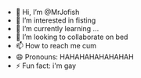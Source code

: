 - 👋 Hi, I’m @MrJofish
- 👀 I’m interested in fisting
- 🌱 I’m currently learning ...
- 💞️ I’m looking to collaborate on bed
- 📫 How to reach me cum
- 😄 Pronouns: HAHAHAHAHAHAHAH
- ⚡ Fun fact: i'm gay

<!---
MrJofish/MrJofish is a ✨ special ✨ repository because its `README.md` (this file) appears on your GitHub profile.
You can click the Preview link to take a look at your changes.
--->

